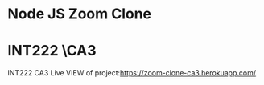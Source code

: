 # Node JS Zoom Clone
INT222 \CA3
=======
INT222 CA3
Live VIEW of project:https://zoom-clone-ca3.herokuapp.com/
